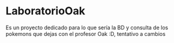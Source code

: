 # LaboratorioOak
Es un proyecto dedicado para lo que sería la BD y consulta de los pokemons que dejas con el profesor Oak :D, tentativo a cambios
